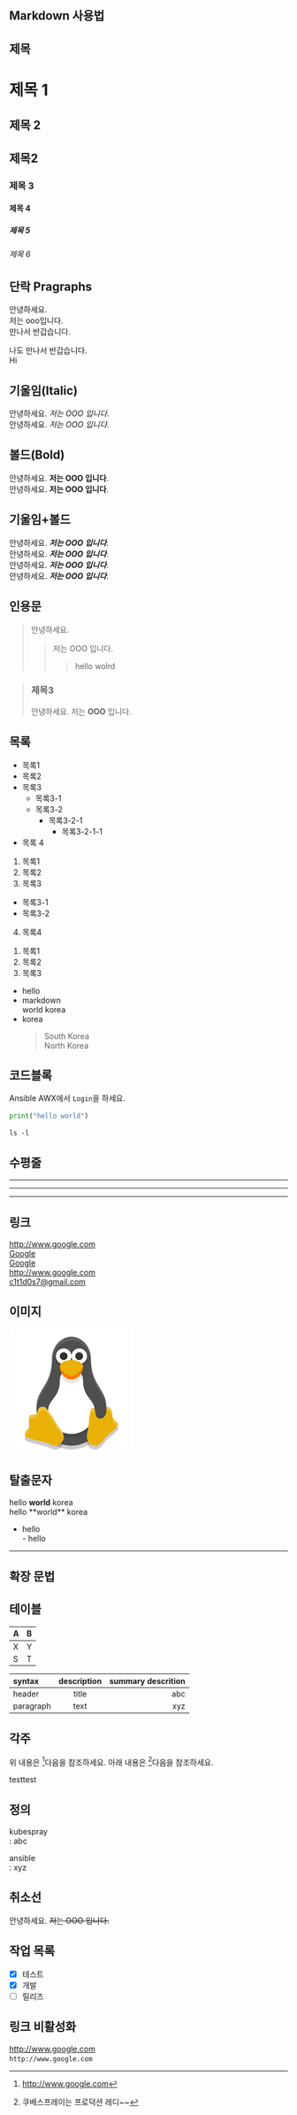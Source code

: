 Markdown 사용법
--------------

제목
--------------
# 제목 1
## 제목 2
제목2
----
### 제목 3
#### 제목 4
##### 제목 5
###### 제목 6

단락 Pragraphs
-------------

안녕하세요.  
저는 ooo입니다.  
만나서 반갑습니다.  
  
  나도 만나서 반갑습니다.  
      Hi

기울임(Italic)
-------------

안녕하세요. *저는 OOO 입니다*.  
안녕하세요. _저는 OOO 입니다_.  

볼드(Bold)
---------

안녕하세요. **저는 OOO 입니다**.  
안녕하세요. __저는 OOO 입니다__.  


기울임+볼드
---------

안녕하세요. ***저는 OOO 입니다***.  
안녕하세요. ___저는 OOO 입니다___.  
안녕하세요. __*저는 OOO 입니다*__.  
안녕하세요. **_저는 OOO 입니다_**.

인용문
-----
> 안녕하세요.  
>   
>> 저는 OOO 입니다.  
>>> hello wolrd

> ### 제목3
> 안녕하세요. 저는 **OOO** 입니다.

목록
---
- 목록1
- 목록2
- 목록3
  + 목록3-1
  + 목록3-2
    * 목록3-2-1
      - 목록3-2-1-1
- 목록 4

1. 목록1
2. 목록2
3. 목록3
  - 목록3-1
  - 목록3-2
4. 목록4

1) 목록1
2) 목록2
3) 목록3

- hello
- markdown  
  world
  korea
- korea
  > South Korea  
  > North Korea

코드블록
------
Ansible AWX에서 ```Login```을 하세요.

```python
print("hello world")
```

```shell
ls -l
```

수평줄
----

***
---
___


링크
---

http://www.google.com   
[Google](http://www.google.com)  
[Google](http://www.google.com "구글")  
<http://www.google.com>  
<c1t1d0s7@gmail.com>

이미지
-----

![tux](./tux.png "리눅스 마스코드")

탈출문자
------
hello **world** korea  
hello \*\*world\*\* korea

- hello  
\- hello

-------
확장 문법
-------

테이블
-----

|A|B|
|-|-|
|X|Y|
|S|T|

| syntax | description | summary descrition |
| :- | :-: | -: |
| header | title | abc |
| paragraph | text | xyz |

각주
---

위 내용은 [^1]다음을 참조하세요.
아래 내용은 [^kubespray]다음을 참조하세요.

[^1]: http://www.google.com
[^kubespray]: 쿠베스프레이는 프로덕션 레디~~

testtest

정의
---
kubespray  
: abc  

ansible  
: xyz  

취소선
-----
안녕하세요. ~~저는 OOO 입니다.~~

작업 목록
-------
- [X] 테스트
- [X] 개발
- [ ] 릴리즈

링크 비활성화
----------
http://www.google.com  
`http://www.google.com`

